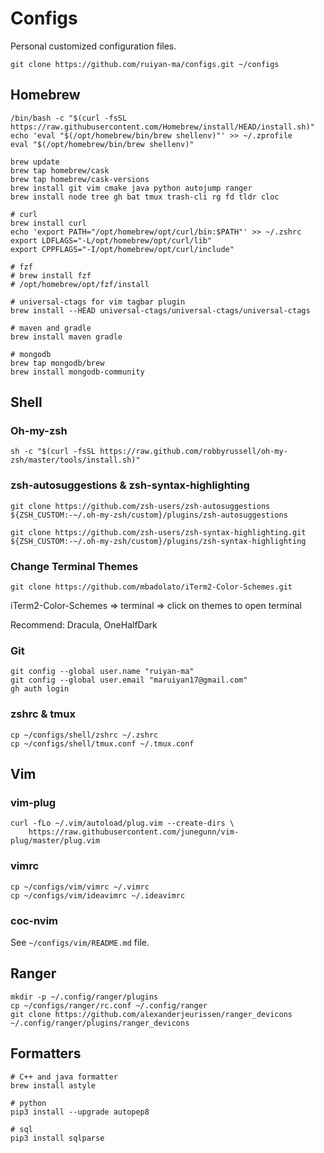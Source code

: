 # Configs

Personal customized configuration files. 

```shell
git clone https://github.com/ruiyan-ma/configs.git ~/configs
```

## Homebrew

```shell
/bin/bash -c "$(curl -fsSL https://raw.githubusercontent.com/Homebrew/install/HEAD/install.sh)"
echo 'eval "$(/opt/homebrew/bin/brew shellenv)"' >> ~/.zprofile
eval "$(/opt/homebrew/bin/brew shellenv)"

brew update
brew tap homebrew/cask
brew tap homebrew/cask-versions
brew install git vim cmake java python autojump ranger
brew install node tree gh bat tmux trash-cli rg fd tldr cloc

# curl
brew install curl
echo 'export PATH="/opt/homebrew/opt/curl/bin:$PATH"' >> ~/.zshrc
export LDFLAGS="-L/opt/homebrew/opt/curl/lib"
export CPPFLAGS="-I/opt/homebrew/opt/curl/include"

# fzf
# brew install fzf
# /opt/homebrew/opt/fzf/install

# universal-ctags for vim tagbar plugin
brew install --HEAD universal-ctags/universal-ctags/universal-ctags

# maven and gradle
brew install maven gradle

# mongodb
brew tap mongodb/brew
brew install mongodb-community
```

## Shell

### Oh-my-zsh

```shell
sh -c "$(curl -fsSL https://raw.github.com/robbyrussell/oh-my-zsh/master/tools/install.sh)"
```

### zsh-autosuggestions & zsh-syntax-highlighting

```
git clone https://github.com/zsh-users/zsh-autosuggestions ${ZSH_CUSTOM:-~/.oh-my-zsh/custom}/plugins/zsh-autosuggestions

git clone https://github.com/zsh-users/zsh-syntax-highlighting.git ${ZSH_CUSTOM:-~/.oh-my-zsh/custom}/plugins/zsh-syntax-highlighting
```

### Change Terminal Themes

```shell
git clone https://github.com/mbadolato/iTerm2-Color-Schemes.git
```

iTerm2-Color-Schemes => terminal => click on themes to open terminal

Recommend: Dracula, OneHalfDark

### Git

```shell
git config --global user.name "ruiyan-ma"
git config --global user.email "maruiyan17@gmail.com"
gh auth login
```

### zshrc & tmux

```shell
cp ~/configs/shell/zshrc ~/.zshrc
cp ~/configs/shell/tmux.conf ~/.tmux.conf
```

## Vim

### vim-plug

```shell
curl -fLo ~/.vim/autoload/plug.vim --create-dirs \
    https://raw.githubusercontent.com/junegunn/vim-plug/master/plug.vim
```

### vimrc

```shell
cp ~/configs/vim/vimrc ~/.vimrc
cp ~/configs/vim/ideavimrc ~/.ideavimrc
```

### coc-nvim

See `~/configs/vim/README.md` file. 

## Ranger

```shell
mkdir -p ~/.config/ranger/plugins
cp ~/configs/ranger/rc.conf ~/.config/ranger
git clone https://github.com/alexanderjeurissen/ranger_devicons ~/.config/ranger/plugins/ranger_devicons
```

## Formatters

```shell
# C++ and java formatter
brew install astyle

# python
pip3 install --upgrade autopep8

# sql
pip3 install sqlparse
```

